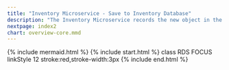 ```yaml
---
title: "Inventory Microservice - Save to Inventory Database"
description: "The Inventory Microservice records the new object in the Inventory Database"
nextpage: index2
chart: overview-core.mmd
---
```

{% include mermaid.html %}
{% include start.html %}
  class RDS FOCUS
  linkStyle 12 stroke:red,stroke-width:3px
{% include end.html %}
